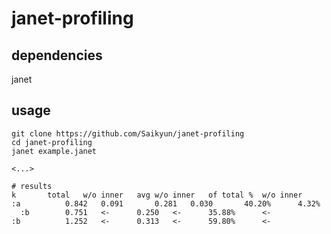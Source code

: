 # janet-profiling

## dependencies
janet

## usage
```
git clone https://github.com/Saikyun/janet-profiling
cd janet-profiling
janet example.janet

<...>

# results
k		total	w/o inner	avg	w/o inner	of total %	w/o inner
:a        	0.842	0.091		0.281	0.030		40.20%		4.32%
  :b      	0.751	<-		0.250	<-		35.88%		<-
:b        	1.252	<-		0.313	<-		59.80%		<-
```
